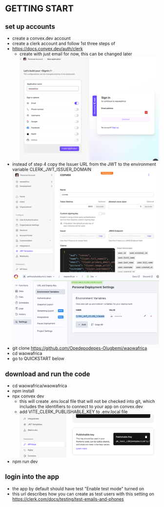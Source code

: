 # GETTING START

## set up accounts
 - create a convex.dev account
 - create a clerk account and follow 1st three steps of 
  - https://docs.convex.dev/auth/clerk 
    - create with just email for now, this can be changed later
    ![image](img/new_clerk_app.png)
  - instead of step 4 copy the Issuer URL from the JWT to the environment variable CLERK_JWT_ISSUER_DOMAIN
    ![image](img/JWT_template.png)
    ![image](img/env_variable.png)
 - git clone https://github.com/Opedepodepes-Olugbemi/waowafrica
 - cd waowafrica
 - go to QUICKSTART below


## download and run the code
  - cd waowafrica/waowafrica
  - npm install
  - npx convex dev
    - this will create .env.local file that will not be checked into git, which includes the identifiers to connect to your app on convex.dev
    - add VITE_CLERK_PUBLISHABLE_KEY to .env.local file
    ![image](img/api_key.png)
  - npm run dev
        
## login into the app
  - the app by default should have test "Enable test mode" turned on
  - this url describes how you can create as test users with this setting on https://clerk.com/docs/testing/test-emails-and-phones
  